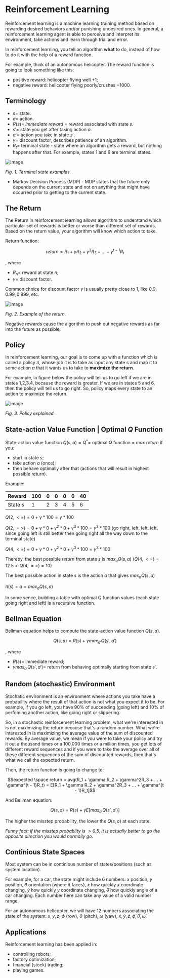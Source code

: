# Reinforcement Learning

Reinforcement learning is a machine learning training method based on rewarding desired behaviors and/or punishing undesired ones. In general, a reinforcement learning agent is able to perceive and interpret its environment, take actions and learn through trial and error.

In reinforcement learning, you tell an algorithm **what** to do, instead of how to do it with the help of a reward function.

For example, think of an autonomous helicopter. The reward function is going to look something like this:
- positive reward: helicopter flying well $+1$;
- negative reward: helicopter flying poorly/crushes $-1000$.

## Terminology

- $s=$ state.
- $a=$ action.
- $R(s)=$ *immediate reward* = reward associated with state $s$.
- $s'=$ state you get after taking action $a$.
- $a' =$ action you take in state $s'$.
- $\gamma =$ discount factor, describes patience of an algorithm.
- $R_t =$ terminal state - state where an algorithm gets a reward, but nothing happens after that. For example, states 1 and 6 are terminal states.

![image](https://user-images.githubusercontent.com/73081144/199886789-21ed03d7-c519-4490-be16-83c15cfc476c.png)

*Fig. 1. Terminal state examples.*

- Markov Decision Process (MDP) - MDP states that the future only depends on the current state and not on anything that might have occurred prior to getting to the current state.

## The Return

The Return in reinforcement learning allows algorithm to understand which particular set of rewards is better or worse than different set of rewards. Based on the return value, your algorithm will know which action to take.

Return function:

$$return = R_1 + \gamma R_2 + \gamma^2R_3 + ... + \gamma^{t - 1}R_t$$

, where

- $R_n =$ reward at state $n$;
- $\gamma =$ discount factor.

Common choice for discount factor $\gamma$ is usually pretty close to $1$, like $0.9, 0.99, 0.999$, etc.

![image](https://user-images.githubusercontent.com/73081144/199888571-1ebac6d8-c4c7-4556-b4bb-5a12a70b65fb.png)

*Fig. 2. Example of the return.*

Negative rewards cause the algorithm to push out negative rewards as far into the future as possible.

## Policy

In reinforcement learning, our goal is to come up with a function which is called a policy $\pi$, whose job it is to take as input any state $s$ and map it to some action $a$ that it wants us to take to **maximize the return**.

For example, in figure below the policy will tell us to go left if we are in states 1,2,3,4, because the reward is greater. If we are in states 5 and 6, then the policy will tell us to go right. So, policy maps every state to an action to maximize the return.

![image](https://user-images.githubusercontent.com/73081144/199889126-55466b01-7ae3-4f26-8e17-243cf8236f59.png)

*Fig. 3. Policy explained.*

## State-action Value Function | Optimal $Q$ Function

State-action value function $Q(s,a) = Q^* =$ optimal $Q$ function $=$ *max return* if you:

- start in state $s$;
- take action $a$ (once);
- then behave optimally after that (actions that will result in highest possible return).

Example:

|   Reward   | 100 | 0 | 0 | 0 | 0 | 40 |
| ---------- | --- | - | - | - | - | -- |
| State $s$  |  1  | 2 | 3 | 4 | 5 | 6  | 

$Q(2, <=) = 0 + \gamma * 100 = \gamma * 100$

$Q(2, =>) = 0 + \gamma * 0 + \gamma^2 * 0 + \gamma^3 * 100 = \gamma^3 * 100$ (go right, left, left, left, since going left is still better then going right all the way down to the terminal state)

$Q(4, <=) = 0 + \gamma * 0 + \gamma^2 * 0 + \gamma^3 * 100 = \gamma^3 * 100$

Thereby, the best possible *return* from state $s$ is $max_aQ(s,a)$ ($Q(4, <=) = 12.5 > Q(4, =>) = 10$)

The best possible action in state $s$ is the action $a$ that gives $max_aQ(s,a)$

$\pi(s) = a = max_aQ(s,a)$

In some sence, building a table with optimal $Q$ function values (each state going right and left) is a recursive function.

## Bellman Equation

Bellman equation helps to compute the state-action value function $Q(s,a)$.

$$Q(s,a) = R(s) + \gamma max_{a'}Q(s', a')$$

, where

- $R(s) =$ immediate reward;
- $\gamma max_{a'}Q(s', a') =$ return from behaving optimally starting from state $s'$.

## Random (stochastic) Environment

Stochatic environment is an environment where actions you take have a probability where the result of that action is not what you expect it to be. For example, if you go left, you have 90% of succeeding (going left) and 10% of perfoming another action, like going right or slippering.

So, in a stochastic reinforcement learning problem, what we're interested in is not maximizing the return because that's a random number. What we're interested in is maximizing the average value of the sum of discounted rewards. By average value, we mean if you were to take your policy and try it out a thousand times or a 100,000 times or a million times, you get lots of different reward sequences and if you were to take the average over all of these different sequences of the sum of discounted rewards, then that's what we call the expected return.

Then, the return function is going to change to:

$$expected \space return = avg(R_1 + \gamma R_2 + \gamma^2R_3 + ... + \gamma^{t - 1}R_t) = E[R_1 + \gamma R_2 + \gamma^2R_3 + ... + \gamma^{t - 1}R_t]$$

And Bellman equation:

$$Q(s,a) = R(s) + \gamma E[max_{a'}Q(s', a')]$$

The higher the misstep probability, the lower the $Q(s,a)$ at each state.

*Funny fact: if the misstep probablity is $>0.5$, it is actually better to go the opposite direction you would normally go.*

## Continious State Spaces

Most system can be in continious number of states/positions (such as system location). 

For example, for a car, the state might include 6 numbers: $x$ position, $y$ position, $\theta$ orientation (where it faces), $\dot{x}$ how quickly $x$ coordinate changing, $\dot{y}$ how quickly $y$ coordinate changing, $\dot{\theta}$ how quickly angle of a car changing. Each number here can take any value of a valid number range.

For an autonomous helicopter, we will have 12 numbers associating the state of the system: $x, y, z,$ $\phi$ (row), $\theta$ (pitch), $\omega$ (yaw), $\dot{x}, \dot{y}, \dot{z}, \dot{\phi}, \dot{\theta}, \dot{\omega}$.

## Applications

Reinforcement learning has been applied in:
- controlling robots;
- factory optimization;
- financial (stock) trading;
- playing games.
 